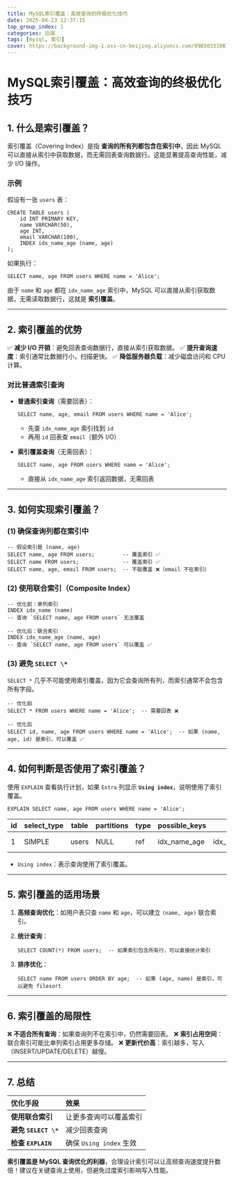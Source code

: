 ```yaml
---
title: MySQL索引覆盖：高效查询的终极优化技巧
date: 2025-04-23 12:37:15
top_group_index: 1
categories: 后端
tags: [mysql, 索引]
cover: https://background-img-1.oss-cn-beijing.aliyuncs.com/09B503310B79F9C87350300A96F506DC.png
---
```

# **MySQL索引覆盖：高效查询的终极优化技巧**

## **1. 什么是索引覆盖？**

索引覆盖（Covering Index）是指 **查询的所有列都包含在索引中**，因此 MySQL 可以直接从索引中获取数据，而无需回表查询数据行。这能显著提高查询性能，减少 I/O 操作。

### **示例**

假设有一张 `users` 表：

```
CREATE TABLE users (
    id INT PRIMARY KEY,
    name VARCHAR(50),
    age INT,
    email VARCHAR(100),
    INDEX idx_name_age (name, age)
);
```

如果执行：

```
SELECT name, age FROM users WHERE name = 'Alice';
```

由于 `name` 和 `age` 都在 `idx_name_age` 索引中，MySQL 可以直接从索引获取数据，无需读取数据行，这就是 **索引覆盖**。

------

## **2. 索引覆盖的优势**

✅ **减少 I/O 开销**：避免回表查询数据行，直接从索引获取数据。
✅ **提升查询速度**：索引通常比数据行小，扫描更快。
✅ **降低服务器负载**：减少磁盘访问和 CPU 计算。

### **对比普通索引查询**

- **普通索引查询**（需要回表）：

  ```
  SELECT name, age, email FROM users WHERE name = 'Alice';
  ```

  - 先查 `idx_name_age` 索引找到 `id`
  - 再用 `id` 回表查 `email`（额外 I/O）

- **索引覆盖查询**（无需回表）：

  ```
  SELECT name, age FROM users WHERE name = 'Alice';
  ```

  - 直接从 `idx_name_age` 索引返回数据，无需回表

------

## **3. 如何实现索引覆盖？**

### **(1) 确保查询列都在索引中**

```
-- 假设索引是 (name, age)
SELECT name, age FROM users;         -- 覆盖索引 ✅
SELECT name FROM users;              -- 覆盖索引 ✅
SELECT name, age, email FROM users;  -- 不能覆盖 ❌（email 不在索引）
```

### **(2) 使用联合索引（Composite Index）**

```
-- 优化前：单列索引
INDEX idx_name (name)  
-- 查询 `SELECT name, age FROM users` 无法覆盖  

-- 优化后：联合索引
INDEX idx_name_age (name, age)  
-- 查询 `SELECT name, age FROM users` 可以覆盖 ✅
```

### **(3) 避免 `SELECT \*`**

`SELECT *` 几乎不可能使用索引覆盖，因为它会查询所有列，而索引通常不会包含所有字段。

```
-- 优化前
SELECT * FROM users WHERE name = 'Alice';  -- 需要回表 ❌  

-- 优化后
SELECT id, name, age FROM users WHERE name = 'Alice';  -- 如果 (name, age, id) 是索引，可以覆盖 ✅
```

------

## **4. 如何判断是否使用了索引覆盖？**

使用 `EXPLAIN` 查看执行计划，如果 `Extra` 列显示 **`Using index`**，说明使用了索引覆盖。

```
EXPLAIN SELECT name, age FROM users WHERE name = 'Alice';
```

| id   | select_type | table | partitions | type | possible_keys | key          | key_len | ref   | rows | filtered | Extra       |
| ---- | ----------- | ----- | ---------- | ---- | ------------- | ------------ | ------- | ----- | ---- | -------- | ----------- |
| 1    | SIMPLE      | users | NULL       | ref  | idx_name_age  | idx_name_age | 102     | const | 1    | 100.00   | Using index |

- `Using index`：表示查询使用了索引覆盖。

------

## **5. 索引覆盖的适用场景**

1. **高频查询优化**：如用户表只查 `name` 和 `age`，可以建立 `(name, age)` 联合索引。

2. **统计查询**：

   ```
   SELECT COUNT(*) FROM users;  -- 如果索引包含所有行，可以直接统计索引
   ```

3. **排序优化**：

   ```
   SELECT name FROM users ORDER BY age;  -- 如果 (age, name) 是索引，可以避免 filesort
   ```

------

## **6. 索引覆盖的局限性**

❌ **不适合所有查询**：如果查询列不在索引中，仍然需要回表。
❌ **索引占用空间**：联合索引可能比单列索引占用更多存储。
❌ **更新代价高**：索引越多，写入（INSERT/UPDATE/DELETE）越慢。

------

## **7. 总结**

| 优化手段             | 效果                    |
| :------------------- | :---------------------- |
| **使用联合索引**     | 让更多查询可以覆盖索引  |
| **避免 `SELECT \*`** | 减少回表查询            |
| **检查 `EXPLAIN`**   | 确保 `Using index` 生效 |

**索引覆盖是 MySQL 查询优化的利器**，合理设计索引可以让高频查询速度提升数倍！建议在关键查询上使用，但避免过度索引影响写入性能。
